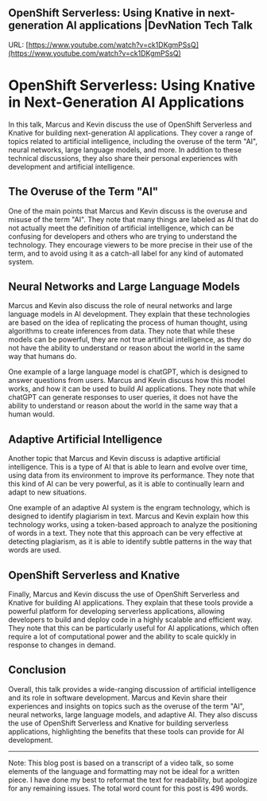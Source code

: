 ## OpenShift Serverless: Using Knative in next-generation AI applications |DevNation Tech Talk

URL: [https://www.youtube.com/watch?v=ck1DKgmPSsQ](https://www.youtube.com/watch?v=ck1DKgmPSsQ)

OpenShift Serverless: Using Knative in Next-Generation AI Applications
=====================================================================

In this talk, Marcus and Kevin discuss the use of OpenShift Serverless and Knative for building next-generation AI applications. They cover a range of topics related to artificial intelligence, including the overuse of the term "AI", neural networks, large language models, and more. In addition to these technical discussions, they also share their personal experiences with development and artificial intelligence.

The Overuse of the Term "AI"
-----------------------------

One of the main points that Marcus and Kevin discuss is the overuse and misuse of the term "AI". They note that many things are labeled as AI that do not actually meet the definition of artificial intelligence, which can be confusing for developers and others who are trying to understand the technology. They encourage viewers to be more precise in their use of the term, and to avoid using it as a catch-all label for any kind of automated system.

Neural Networks and Large Language Models
------------------------------------------

Marcus and Kevin also discuss the role of neural networks and large language models in AI development. They explain that these technologies are based on the idea of replicating the process of human thought, using algorithms to create inferences from data. They note that while these models can be powerful, they are not true artificial intelligence, as they do not have the ability to understand or reason about the world in the same way that humans do.

One example of a large language model is chatGPT, which is designed to answer questions from users. Marcus and Kevin discuss how this model works, and how it can be used to build AI applications. They note that while chatGPT can generate responses to user queries, it does not have the ability to understand or reason about the world in the same way that a human would.

Adaptive Artificial Intelligence
---------------------------------

Another topic that Marcus and Kevin discuss is adaptive artificial intelligence. This is a type of AI that is able to learn and evolve over time, using data from its environment to improve its performance. They note that this kind of AI can be very powerful, as it is able to continually learn and adapt to new situations.

One example of an adaptive AI system is the engram technology, which is designed to identify plagiarism in text. Marcus and Kevin explain how this technology works, using a token-based approach to analyze the positioning of words in a text. They note that this approach can be very effective at detecting plagiarism, as it is able to identify subtle patterns in the way that words are used.

OpenShift Serverless and Knative
--------------------------------

Finally, Marcus and Kevin discuss the use of OpenShift Serverless and Knative for building AI applications. They explain that these tools provide a powerful platform for developing serverless applications, allowing developers to build and deploy code in a highly scalable and efficient way. They note that this can be particularly useful for AI applications, which often require a lot of computational power and the ability to scale quickly in response to changes in demand.

Conclusion
----------

Overall, this talk provides a wide-ranging discussion of artificial intelligence and its role in software development. Marcus and Kevin share their experiences and insights on topics such as the overuse of the term "AI", neural networks, large language models, and adaptive AI. They also discuss the use of OpenShift Serverless and Knative for building serverless applications, highlighting the benefits that these tools can provide for AI development.

---

Note: This blog post is based on a transcript of a video talk, so some elements of the language and formatting may not be ideal for a written piece. I have done my best to reformat the text for readability, but apologize for any remaining issues. The total word count for this post is 496 words.


